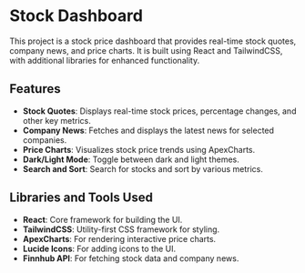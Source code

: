# Stock Dashboard

This project is a stock price dashboard that provides real-time stock quotes, company news, and price charts. It is built using React and TailwindCSS, with additional libraries for enhanced functionality.

## Features
- **Stock Quotes**: Displays real-time stock prices, percentage changes, and other key metrics.
- **Company News**: Fetches and displays the latest news for selected companies.
- **Price Charts**: Visualizes stock price trends using ApexCharts.
- **Dark/Light Mode**: Toggle between dark and light themes.
- **Search and Sort**: Search for stocks and sort by various metrics.

## Libraries and Tools Used
- **React**: Core framework for building the UI.
- **TailwindCSS**: Utility-first CSS framework for styling.
- **ApexCharts**: For rendering interactive price charts.
- **Lucide Icons**: For adding icons to the UI.
- **Finnhub API**: For fetching stock data and company news.

